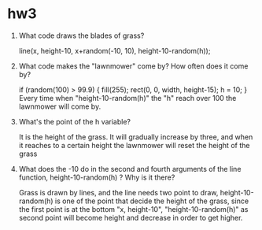 # hw3

1. What code draws the blades of grass? 

   line(x, height-10, x+random(-10, 10), height-10-random(h));

2. What code makes the "lawnmower" come by? How often does it come by?

   if (random(100) > 99.9) {
    fill(255);
    rect(0, 0, width, height-15);
    h = 10;
  }
  Every time when "height-10-random(h)" the "h" reach over 100 the lawnmower will come by.


3. What's the point of the h variable?

   It is the height of the grass. It will gradually increase by three, 
   and when it reaches to a certain height the lawnmower will reset the height of the grass

4. What does the -10 do in the second and fourth arguments of the line function, height-10-random(h) ? Why is it there?

   Grass is drawn by lines, and the line needs two point to draw, 
   height-10-random(h) is one of the point that decide the height of the grass,
   since the first point is at the bottom "x, height-10", "height-10-random(h)" as second point will
   become height and decrease in order to get higher. 
